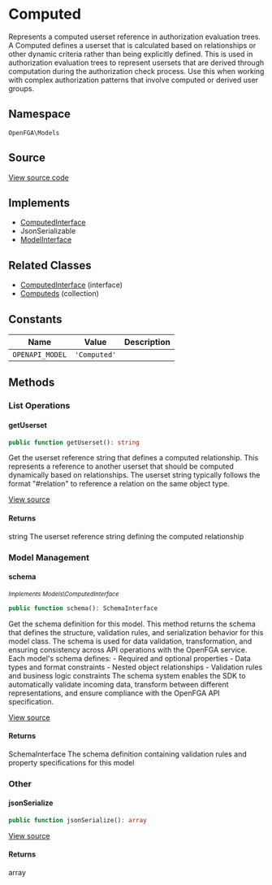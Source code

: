 # Computed

Represents a computed userset reference in authorization evaluation trees. A Computed defines a userset that is calculated based on relationships or other dynamic criteria rather than being explicitly defined. This is used in authorization evaluation trees to represent usersets that are derived through computation during the authorization check process. Use this when working with complex authorization patterns that involve computed or derived user groups.

## Namespace
`OpenFGA\Models`

## Source
[View source code](https://github.com/evansims/openfga-php/blob/main/src/Models/Computed.php)

## Implements
* [ComputedInterface](ComputedInterface.md)
* JsonSerializable
* [ModelInterface](ModelInterface.md)

## Related Classes
* [ComputedInterface](Models/ComputedInterface.md) (interface)
* [Computeds](Models/Collections/Computeds.md) (collection)

## Constants
| Name | Value | Description |
|------|-------|-------------|
| `OPENAPI_MODEL` | `'Computed'` |  |


## Methods

                                                                        
### List Operations
#### getUserset


```php
public function getUserset(): string
```

Get the userset reference string that defines a computed relationship. This represents a reference to another userset that should be computed dynamically based on relationships. The userset string typically follows the format &quot;#relation&quot; to reference a relation on the same object type.

[View source](https://github.com/evansims/openfga-php/blob/main/src/Models/Computed.php#L53)


#### Returns
string
 The userset reference string defining the computed relationship

### Model Management
#### schema

*<small>Implements Models\ComputedInterface</small>*  

```php
public function schema(): SchemaInterface
```

Get the schema definition for this model. This method returns the schema that defines the structure, validation rules, and serialization behavior for this model class. The schema is used for data validation, transformation, and ensuring consistency across API operations with the OpenFGA service. Each model&#039;s schema defines: - Required and optional properties - Data types and format constraints - Nested object relationships - Validation rules and business logic constraints The schema system enables the SDK to automatically validate incoming data, transform between different representations, and ensure compliance with the OpenFGA API specification.

[View source](https://github.com/evansims/openfga-php/blob/main/src/Models/ModelInterface.php#L52)


#### Returns
SchemaInterface
 The schema definition containing validation rules and property specifications for this model

### Other
#### jsonSerialize


```php
public function jsonSerialize(): array
```


[View source](https://github.com/evansims/openfga-php/blob/main/src/Models/Computed.php#L62)


#### Returns
array

